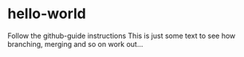 # hello-world
Follow the github-guide instructions
This is just some text to see how branching, merging and so on work out...
